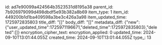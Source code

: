 id: ad7e90099a424564b3523531d8195a38
parent_id: 7b926979099d498dbdf5e93b382a8b69
item_type: 1
item_id: 449200b1d1ba409598a3be3c426a3a98
item_updated_time: 1725972835803
title_diff: "[]"
body_diff: "[]"
metadata_diff: {"new":{"user_updated_time":1725971196671,"deleted_time":1725972835803},"deleted":[]}
encryption_cipher_text: 
encryption_applied: 0
updated_time: 2024-09-10T13:01:44.055Z
created_time: 2024-09-10T13:01:44.055Z
type_: 13